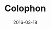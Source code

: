 ---
title: Colophon
description: Colophon for ryanwatters.io, including type systems and the site's visual style guide.
date: 2016-03-18
publishdate: 2016-03-18
updated: 2016-03-18
type: singletons
layout: colophon
categories: [publishing]
tags: [colophon,style]
---